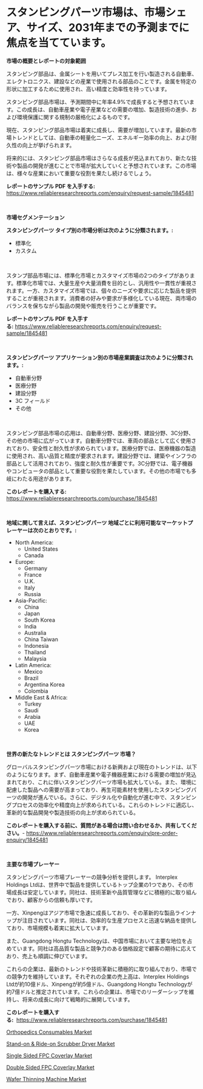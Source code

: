 <p><h1>スタンピングパーツ市場は、市場シェア、サイズ、2031年までの予測までに焦点を当てています。</h1></p><p><strong>市場の概要とレポートの対象範囲</strong></p>
<p><p>スタンピング部品は、金属シートを用いてプレス加工を行い製造される自動車、エレクトロニクス、建設などの産業で使用される部品のことです。金属を特定の形状に加工するために使用され、高い精度と効率性を持っています。</p><p>スタンピング部品市場は、予測期間中に年率4.9%で成長すると予想されています。この成長は、自動車産業や電子産業などの需要の増加、製造技術の進歩、および環境保護に関する規制の厳格化によるものです。</p><p>現在、スタンピング部品市場は着実に成長し、需要が増加しています。最新の市場トレンドとしては、自動車の軽量化ニーズ、エネルギー効率の向上、および耐久性の向上が挙げられます。</p><p>将来的には、スタンピング部品市場はさらなる成長が見込まれており、新たな技術や製品の開発が進むことで市場が拡大していくと予想されています。この市場は、様々な産業において重要な役割を果たし続けるでしょう。</p></p>
<p><strong>レポートのサンプル PDF を入手する:</strong> <a href="https://www.reliableresearchreports.com/enquiry/request-sample/1845481">https://www.reliableresearchreports.com/enquiry/request-sample/1845481</a></p>
<p>&nbsp;</p>
<p><strong>市場セグメンテーション</strong></p>
<p><strong>スタンピングパーツ タイプ別の市場分析は次のように分類されます。:</strong></p>
<p><ul><li>標準化</li><li>カスタム</li></ul></p>
<p>&nbsp;</p>
<p><p>スタンプ部品市場には、標準化市場とカスタマイズ市場の2つのタイプがあります。標準化市場では、大量生産や大量消費を目的とし、汎用性や一貫性が重視されます。一方、カスタマイズ市場では、個々のニーズや要求に応じた製品を提供することが重視されます。消費者の好みや要求が多様化している現在、両市場のバランスを保ちながら製品の開発や販売を行うことが重要です。</p></p>
<p><strong>レポートのサンプル PDF を入手する:</strong>&nbsp;<a href="https://www.reliableresearchreports.com/enquiry/request-sample/1845481">https://www.reliableresearchreports.com/enquiry/request-sample/1845481</a></p>
<p>&nbsp;</p>
<p><strong> スタンピングパーツ アプリケーション別の市場産業調査は次のように分類されます。:</strong></p>
<p><ul><li>自動車分野</li><li>医療分野</li><li>建設分野</li><li>3C フィールド</li><li>その他</li></ul></p>
<p>&nbsp;</p>
<p><p>スタンピング部品市場の応用は、自動車分野、医療分野、建設分野、3C分野、その他の市場に広がっています。自動車分野では、車両の部品として広く使用されており、安全性と耐久性が求められています。医療分野では、医療機器の製造に使用され、高い品質と精度が要求されます。建設分野では、建築やインフラの部品として活用されており、強度と耐久性が重要です。3C分野では、電子機器やコンピュータの部品として重要な役割を果たしています。その他の市場でも多岐にわたる用途があります。</p></p>
<p><strong>このレポートを購入する:</strong>&nbsp; <a href="https://www.reliableresearchreports.com/purchase/1845481">https://www.reliableresearchreports.com/purchase/1845481</a></p>
<p>&nbsp;</p>
<p><strong>地域に関して言えば、スタンピングパーツ 地域ごとに利用可能なマーケットプレーヤーは次のとおりです。:</strong></p>
<p><ul>
    <li>
        North America:
        <ul>
            <li>United States</li>
            <li>Canada</li>
        </ul>
    </li>
    <li>
        Europe:
        <ul>
            <li>Germany</li>
            <li>France</li>
            <li>U.K.</li>
            <li>Italy</li>
            <li>Russia</li>
        </ul>
    </li>
    <li>
        Asia-Pacific:
        <ul>
            <li>China</li>
            <li>Japan</li>
            <li>South Korea</li>
            <li>India</li>
            <li>Australia</li>
            <li>China Taiwan</li>
            <li>Indonesia</li>
            <li>Thailand</li>
            <li>Malaysia</li>
        </ul>
    </li>
    <li>
        Latin America:
        <ul>
            <li>Mexico</li>
            <li>Brazil</li>
            <li>Argentina Korea</li>
            <li>Colombia</li>
        </ul>
    </li>
    <li>
        Middle East & Africa:
        <ul>
            <li>Turkey</li>
            <li>Saudi</li>
            <li>Arabia</li>
            <li>UAE</li>
            <li>Korea</li>
        </ul>
    </li>
    </ul></p>
<p>&nbsp;</p>
<p><strong>世界の新たなトレンドとは スタンピングパーツ 市場？</strong></p>
<p><p>グローバルスタンピングパーツ市場における新興および現在のトレンドは、以下のようになります。まず、自動車産業や電子機器産業における需要の増加が見込まれており、これに伴いスタンピングパーツ市場も拡大している。また、環境に配慮した製品への需要が高まっており、再生可能素材を使用したスタンピングパーツの開発が進んでいる。さらに、デジタル化や自動化が進む中で、スタンピングプロセスの効率化や精度向上が求められている。これらのトレンドに適応し、革新的な製品開発や製造技術の向上が求められている。</p></p>
<p><strong>このレポートを購入する前に、質問がある場合は問い合わせるか、共有してください。</strong>- <a href="https://www.reliableresearchreports.com/enquiry/pre-order-enquiry/1845481">https://www.reliableresearchreports.com/enquiry/pre-order-enquiry/1845481</a></p>
<p>&nbsp;</p>
<p><strong>主要な市場プレーヤー</strong></p>
<p><p>スタンピングパーツ市場プレーヤーの競争分析を提供します。 Interplex Holdings Ltdは、世界中で製品を提供しているトップ企業の1つであり、その市場成長は安定しています。同社は、技術革新や品質管理などに積極的に取り組んでおり、顧客からの信頼も厚いです。</p><p>一方、Xinpengはアジア市場で急速に成長しており、その革新的な製品ラインナップが注目されています。同社は、効率的な生産プロセスと迅速な納品を提供しており、市場規模も着実に拡大しています。</p><p>また、Guangdong Hongtu Technologyは、中国市場において主要な地位を占めています。同社は高品質な製品と競争力のある価格設定で顧客の期待に応えており、売上も順調に伸びています。</p><p>これらの企業は、最新のトレンドや技術革新に積極的に取り組んでおり、市場での競争力を維持しています。それぞれの企業の売上高は、Interplex Holdings Ltdが約10億ドル、Xinpengが約5億ドル、Guangdong Hongtu Technologyが約7億ドルと推定されています。これらの企業は、市場でのリーダーシップを維持し、将来の成長に向けて戦略的に展開しています。</p></p>
<p><strong>このレポートを購入する:</strong>&nbsp;&nbsp;<a href="https://www.reliableresearchreports.com/purchase/1845481">https://www.reliableresearchreports.com/purchase/1845481</a></p>
<p><p><a href="https://gratis-rainforest-2ca.notion.site/Orthopedics-Consumables-Market-Research-Report-Provides-Critical-Insights-that-can-help-Shape-Busine-97572cd8e8c84dd0925cb429a66cbf41">Orthopedics Consumables Market</a></p><p><a href="https://metal-farmhouse-e95.notion.site/Stand-on-Ride-on-Scrubber-Dryer-Market-Provides-Detailed-Segmentation-of-this-Market-based-on-Type-4aba63fee7204a1d9005abead75c17db">Stand-on & Ride-on Scrubber Dryer Market</a></p><p><a href="https://view.publitas.com/reportprime-1/single-sided-fpc-coverlay-market-analysis-examines-its-scope-on-growth-opportunities-and-forecasted-trends-spanning-from-2024-to-2031/">Single Sided FPC Coverlay Market</a></p><p><a href="https://view.publitas.com/reportprime-1/double-sided-fpc-coverlay-market-centers-on-aspects-such-as-market-growth-market-share-market-opportunity-and-projected-forecasts-spanning-from-2024-to-2031/">Double Sided FPC Coverlay Market</a></p><p><a href="https://github.com/Hazelklievgspy6vdcsmu106w/Market-Research-Report-List-1/blob/main/wafer-thinning-machine-market.md">Wafer Thinning Machine Market</a></p></p>